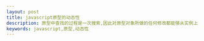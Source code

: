 ```yaml
---
layout: post
title: javascript原型的动态性
description: 原型中查找的过程是一次搜索,因此对原型对象所做的任何修改都能够从实例上反映出来.即使是先创建了实例后修改原型也照样如此.
keywords: javascript,原型,动态性
---
```


<div>
    <style type="text/css">
        .main-article pre{
            color: #008000;
            font-weight: bold;
        }

    </style>
</div>
<p>
    原型中查找的过程是一次搜索,
    因此对原型对象所做的任何修改都能够从实例上反映出来.
    即使是先创建了实例后修改原型也照样如此.
</p>
<pre>
    function Person(){}
    Person.prototype = {
        name:"anry",
        age:27,
        sayName:function(){
            alert(this.name);
        }
    };
    var friend = new Person();
    Person.prototype.sayHi = function(){
        alert('hi ' + this.name);
    };
    friend.sayHi();
</pre>
<p>
    在Person.prototype中添加一个方法sayHi().即使Person实例是在添加新方法之前创建的,
    但它仍然可以访问这个新方法.
    其原因可以计功行封为实例与原型之间的松散连接关系.
    当我们调用Person.sayHi()时,首先会在实例里搜索名为sayHi的属性,在没找到的
    情况下,会继续搜索原型,因实例与原型之间只不过是一个指针,因此可以在原型中找到新的
    sayHi属性并返回保存在那里的函数.
    <strong>
        实例中的指针仅指向原型,而不指向构造函数.
    </strong>
</p>
<pre>
    function Person(){}

    var friend = new Person();
    Person.prototype.sayHi = function(){
        alert('hi ' + this.name);
    };
    friend.sayHi();// hi undefined

    Person.prototype = {
        name:"anry",
        age:27,
        sayName:function(){
            alert(this.name);
        }
    };
    friend.sayName();
    //Uncaught TypeError: Object #&gt;Person&lt; has no method 'sayName'
</pre>
<p>
    在上例子中,我们先创建了Person的一个实例,然后又重写了其原型对象.
    然后在调用friend.sayHi()时,name没有找.而friend.sayName()时出错误了.
    因为friend指向的原型中没有该名字的属性.
</p>